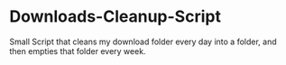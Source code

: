 # Downloads-Cleanup-Script
Small Script that cleans my download folder every day into a folder, and then empties that folder every week.
